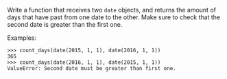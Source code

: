 Write a function that receives two `date` objects, and returns the amount of days that have past from one date to the other. Make sure to check that the second date is greater than the first one.

Examples:

```
>>> count_days(date(2015, 1, 1), date(2016, 1, 1))
365
>>> count_days(date(2016, 1, 1), date(2015, 1, 1))
ValueError: Second date must be greater than first one.
```
